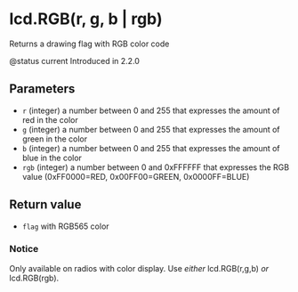 # lcd.RGB\(r, g, b \| rgb\)

Returns a drawing flag with RGB color code

@status current Introduced in 2.2.0

## Parameters

* `r` \(integer\) a number between 0 and 255 that expresses the amount of red in the color
* `g` \(integer\) a number between 0 and 255 that expresses the amount of green in the color
* `b` \(integer\) a number between 0 and 255 that expresses the amount of blue in the color
* `rgb` \(integer\) a number between 0 and 0xFFFFFF that expresses the RGB value \(0xFF0000=RED, 0x00FF00=GREEN, 0x0000FF=BLUE\)

## Return value

* `flag` with RGB565 color

### Notice

Only available on radios with color display. Use _either_ lcd.RGB\(r,g,b\) _or_ lcd.RGB\(rgb\).

